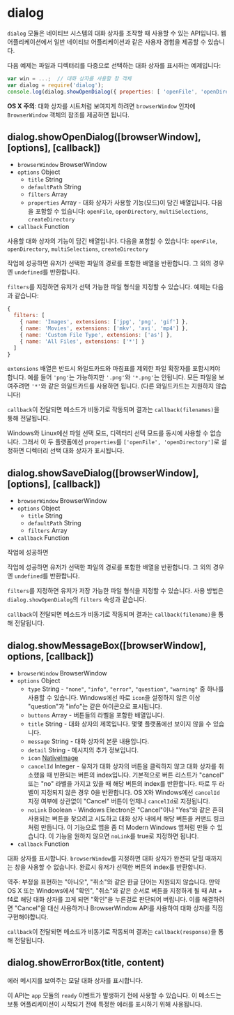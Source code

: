 ﻿# dialog

`dialog` 모듈은 네이티브 시스템의 대화 상자를 조작할 때 사용할 수 있는 API입니다.
웹 어플리케이션에서 일반 네이티브 어플리케이션과 같은 사용자 경험을 제공할 수 있습니다.

다음 예제는 파일과 디렉터리를 다중으로 선택하는 대화 상자를 표시하는 예제입니다:

```javascript
var win = ...;  // 대화 상자를 사용할 창 객체
var dialog = require('dialog');
console.log(dialog.showOpenDialog({ properties: [ 'openFile', 'openDirectory', 'multiSelections' ]}));
```

**OS X 주의**: 대화 상자를 시트처럼 보여지게 하려면 `browserWindow` 인자에 `BrowserWindow` 객체의 참조를 제공하면 됩니다.

## dialog.showOpenDialog([browserWindow], [options], [callback])

* `browserWindow` BrowserWindow
* `options` Object
  * `title` String
  * `defaultPath` String
  * `filters` Array
  * `properties` Array - 대화 상자가 사용할 기능(모드)이 담긴 배열입니다.
    다음을 포함할 수 있습니다: `openFile`, `openDirectory`, `multiSelections`, `createDirectory`
* `callback` Function

사용할 대화 상자의 기능이 담긴 배열입니다. 다음을 포함할 수 있습니다: `openFile`, `openDirectory`, `multiSelections`, `createDirectory`

작업에 성공하면 유저가 선택한 파일의 경로를 포함한 배열을 반환합니다. 그 외의 경우엔 `undefined`를 반환합니다.

`filters`를 지정하면 유저가 선택 가능한 파일 형식을 지정할 수 있습니다. 예제는 다음과 같습니다:

```javascript
{
  filters: [
    { name: 'Images', extensions: ['jpg', 'png', 'gif'] },
    { name: 'Movies', extensions: ['mkv', 'avi', 'mp4'] },
    { name: 'Custom File Type', extensions: ['as'] },
    { name: 'All Files', extensions: ['*'] }
  ]
}
```

`extensions` 배열은 반드시 와일드카드와 마침표를 제외한 파일 확장자를 포함시켜야 합니다.
예를 들어 `'png'`는 가능하지만 `'.png'`와 `'*.png'`는 안됩니다.
모든 파일을 보여주려면 `'*'`와 같은 와일드카드를 사용하면 됩니다. (다른 와일드카드는 지원하지 않습니다)

`callback`이 전달되면 메소드가 비동기로 작동되며 결과는 `callback(filenames)`을 통해 전달됩니다.

Windows와 Linux에선 파일 선택 모드, 디렉터리 선택 모드를 동시에 사용할 수 없습니다.
그래서 이 두 플랫폼에선 `properties`를 `['openFile', 'openDirectory']`로 설정하면 디렉터리 선택 대화 상자가 표시됩니다.

## dialog.showSaveDialog([browserWindow], [options], [callback])

* `browserWindow` BrowserWindow
* `options` Object
  * `title` String
  * `defaultPath` String
  * `filters` Array
* `callback` Function

작업에 성공하면 

작업에 성공하면 유저가 선택한 파일의 경로를 포함한 배열을 반환합니다. 그 외의 경우엔 `undefined`를 반환합니다.

`filters`를 지정하면 유저가 저장 가능한 파일 형식을 지정할 수 있습니다. 사용 방법은 `dialog.showOpenDialog`의 `filters` 속성과 같습니다.

`callback`이 전달되면 메소드가 비동기로 작동되며 결과는 `callback(filename)`을 통해 전달됩니다.

## dialog.showMessageBox([browserWindow], options, [callback])

* `browserWindow` BrowserWindow
* `options` Object
  * `type` String - `"none"`, `"info"`, `"error"`, `"question"`, `"warning"` 중 하나를 사용할 수 있습니다.
    Windows에선 따로 `icon`을 설정하지 않은 이상 "question"과 "info"는 같은 아이콘으로 표시됩니다.
  * `buttons` Array - 버튼들의 라벨을 포함한 배열입니다.
  * `title` String - 대화 상자의 제목입니다. 몇몇 플랫폼에선 보이지 않을 수 있습니다.
  * `message` String - 대화 상자의 본문 내용입니다.
  * `detail` String - 메시지의 추가 정보입니다.
  * `icon` [NativeImage](native-image.md)
  * `cancelId` Integer - 유저가 대화 상자의 버튼을 클릭하지 않고 대화 상자를 취소했을 때 반환되는 버튼의 index입니다.
    기본적으로 버튼 리스트가 "cancel" 또는 "no" 라벨을 가지고 있을 때 해당 버튼의 index를 반환합니다. 따로 두 라벨이 지정되지 않은 경우 0을 반환합니다.
    OS X와 Windows에선 `cancelId` 지정 여부에 상관없이 "Cancel" 버튼이 언제나 `cancelId`로 지정됩니다.
  * `noLink` Boolean - Windows Electron은 "Cancel"이나 "Yes"와 같은 흔히 사용되는 버튼을 찾으려고 시도하고
    대화 상자 내에서 해당 버튼을 커맨드 링크처럼 만듭니다. 이 기능으로 앱을 좀 더 Modern Windows 앱처럼 만들 수 있습니다.
    이 기능을 원하지 않으면 `noLink`를 true로 지정하면 됩니다.
* `callback` Function

대화 상자를 표시합니다. `browserWindow`를 지정하면 대화 상자가 완전히 닫힐 때까지는 창을 사용할 수 없습니다.
완료시 유저가 선택한 버튼의 index를 반환합니다.

역주: 부정을 표현하는 "아니오", "취소"와 같은 한글 단어는 지원되지 않습니다.
만약 OS X 또는 Windows에서 "확인", "취소"와 같은 순서로 버튼을 지정하게 될 때 Alt + f4로 해당 대화 상자를 끄게 되면 "확인"을 누른걸로 판단되어 버립니다.
이를 해결하려면 "Cancel"을 대신 사용하거나 BrowserWindow API를 사용하여 대화 상자를 직접 구현해야합니다.

`callback`이 전달되면 메소드가 비동기로 작동되며 결과는 `callback(response)`을 통해 전달됩니다.

## dialog.showErrorBox(title, content)

에러 메시지를 보여주는 모달 대화 상자를 표시합니다.

이 API는 `app` 모듈의 `ready` 이벤트가 발생하기 전에 사용할 수 있습니다.
이 메소드는 보통 어플리케이션이 시작되기 전에 특정한 에러를 표시하기 위해 사용됩니다.
